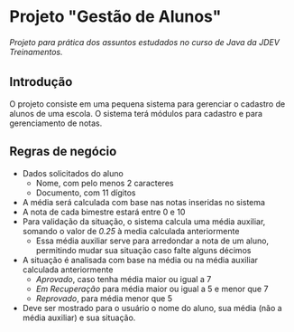 # Projeto "Gestão de Alunos"

###### _Projeto para prática dos assuntos estudados no curso de Java da JDEV Treinamentos._

## Introdução

O projeto consiste em uma pequena sistema para gerenciar o cadastro de alunos de uma escola. O sistema terá módulos para cadastro e para gerenciamento de notas.

## Regras de negócio

- Dados solicitados do aluno
  - Nome, com pelo menos 2 caracteres
  - Documento, com 11 dígitos
- A média será calculada com base nas notas inseridas no sistema
- A nota de cada bimestre estará entre 0 e 10
- Para validação da situação, o sistema calcula uma média auxiliar, somando o valor de _0.25_ à media calculada anteriormente
  - Essa média auxiliar serve para arredondar a nota de um aluno, permitindo mudar sua situação caso falte alguns décimos
- A situação é analisada com base na média ou na média auxiliar calculada anteriormente
    - _Aprovado_, caso tenha média maior ou igual a 7
    - _Em Recuperação_ para média maior ou igual a 5 e menor que 7
    - _Reprovado_, para média menor que 5
- Deve ser mostrado para o usuário o nome do aluno, sua média (não a média auxiliar) e sua situação.